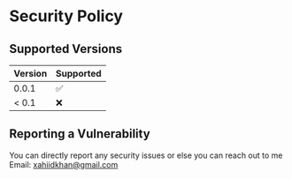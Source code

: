 # Security Policy

## Supported Versions

| Version | Supported          |
|---------|--------------------|
| 0.0.1   | :white_check_mark: |
| < 0.1   | :x:                |

## Reporting a Vulnerability

You can directly report any security issues or else you can reach out to me
Email: xahiidkhan@gmail.com
